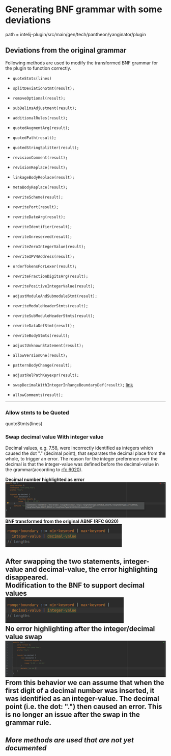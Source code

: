 # Generating BNF grammar with some deviations
path = intelij-plugin/src/main/gen/tech/pantheon/yanginator/plugin

## Deviations from the original grammar

Following methods are used to modify the transformed BNF grammar for the plugin to function
correctly.


* `quoteStmts(lines)`

* `splitDeviationStmt(result);`

* `removeOptional(result);`

* `subDelimsAdjustment(result);`

* `additionalRules(result);`

* `quotedAugmentArg(result);`

* `quotedPath(result);`

* `quotedStringSplitter(result);`

* `revisionComment(result);`

* `revisionReplace(result);`

* `linkageBodyReplace(result);`

* `metaBodyReplace(result);`

* `rewriteScheme(result);`

* `rewritePort(result);`

* `rewriteDateArg(result);`

* `rewriteIdentifier(result);`

* `rewriteUnreserved(result);`

* `rewriteZeroIntegerValue(result);`

* `rewriteIPV4Address(result);`

* `orderTokensForLexer(result);`

* `rewriteFractionDigitsArg(result);`

* `rewritePositiveIntegerValue(result);`

* `adjustModuleAndSubmoduleStmt(result);`

* `rewriteModuleHeaderStmts(result);`

* `rewriteSubModuleHeaderStmts(result);`

* `rewriteDataDefStmt(result);`

* `rewriteBodyStmts(result);`

* `adjustUnknownStatement(result);`

* `allowVersionOne(result);`

* `patternBodyChange(result);`

* `adjustRelPathKeyexpr(result);`

* `swapDecimalWithIntegerInRangeBoundaryDef(result);` [link](#swap-decimal-value-with-integer-value)

* `allowComments(result);`

---

### Allow stmts to be Quoted
quoteStmts(lines)
### Swap decimal value With integer value

Decimal values, e.g. 7.58, were incorrectly identified as integers which caused the dot "." (decimal point),
that separates the decimal place from the whole, to trigger an error. The reason for the integer
preference over the decimal is that the integer-value was defined before the decimal-value 
in the grammar(according to [rfc 6020](https://www.rfc-editor.org/rfc/rfc6020.html)).

**Decimal number highlighted as error**
![decimal value error](doc-images/decimal_value_error.png)  
**BNF transformed from the original ABNF (RFC 6020)**  
![decimal value error bnf](doc-images/decimal_value_error_bnf.png)  

After swapping the two statements, integer-value and decimal-value, the error highlighting disappeared.  
**Modification to the BNF to support decimal values**  
![decimal value error fixed bnf](doc-images/decimal_value_error_fixed_bnf.png)  
**No error highlighting after the integer/decimal value swap**  
![decimal value error fixed](doc-images/decimal_value_error_fixed.png)  
From this behavior we can assume that when the first digit of a decimal number was inserted, it was
identified as an integer-value. The decimal point (i.e. the dot: ".") then caused an error. This is
no longer an issue after the swap in the grammar rule.  
---
## ***More methods are used that are not yet documented***
